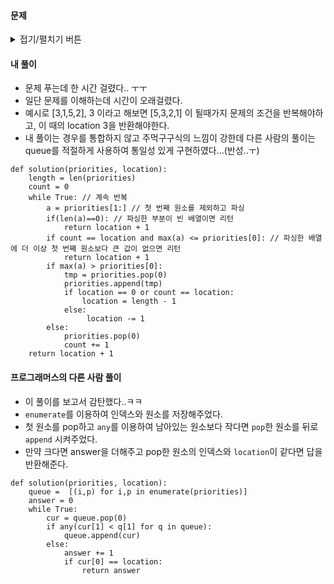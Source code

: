 #### **문제** 

<details>
  <summary>접기/펼치기 버튼</summary>
  <div markdown="1">
문제 설명
일반적인 프린터는 인쇄 요청이 들어온 순서대로 인쇄합니다. 그렇기 때문에 중요한 문서가 나중에 인쇄될 수 있습니다. 이런 문제를 보완하기 위해 중요도가 높은 문서를 먼저 인쇄하는 프린터를 개발했습니다. 이 새롭게 개발한 프린터는 아래와 같은 방식으로 인쇄 작업을 수행합니다.

1. 인쇄 대기목록의 가장 앞에 있는 문서(J)를 대기목록에서 꺼냅니다.
2. 나머지 인쇄 대기목록에서 J보다 중요도가 높은 문서가 한 개라도 존재하면 J를 대기목록의 가장 마지막에 넣습니다.
3. 그렇지 않으면 J를 인쇄합니다.
예를 들어, 4개의 문서(A, B, C, D)가 순서대로 인쇄 대기목록에 있고 중요도가 2 1 3 2 라면 C D A B 순으로 인쇄하게 됩니다.

내가 인쇄를 요청한 문서가 몇 번째로 인쇄되는지 알고 싶습니다. 위의 예에서 C는 1번째로, A는 3번째로 인쇄됩니다.

현재 대기목록에 있는 문서의 중요도가 순서대로 담긴 배열 priorities와 내가 인쇄를 요청한 문서가 현재 대기목록의 어떤 위치에 있는지를 알려주는 location이 매개변수로 주어질 때, 내가 인쇄를 요청한 문서가 몇 번째로 인쇄되는지 return 하도록 solution 함수를 작성해주세요.

제한사항
    
현재 대기목록에는 1개 이상 100개 이하의 문서가 있습니다.
    
인쇄 작업의 중요도는 1~9로 표현하며 숫자가 클수록 중요하다는 뜻입니다.
    
location은 0 이상 (현재 대기목록에 있는 작업 수 - 1) 이하의 값을 가지며 대기목록의 가장 앞에 있으면 0, 두 번째에 있으면 1로 표현합니다.
    
    
##### 입출력 예
|priorities	|location|	return|
|--|--|--|
|[2, 1, 3, 2]	|2|	1|
|[1, 1, 9, 1, 1, 1]	|0|	5|
    
입출력 예 설명
    
##### 예제 #1

문제에 나온 예와 같습니다.

##### 예제 #2

6개의 문서(A, B, C, D, E, F)가 인쇄 대기목록에 있고 중요도가 1 1 9 1 1 1 이므로 C D E F A B 순으로 인쇄합니다.
</div>
</details>

#### **내 풀이** 

- 문제 푸는데 한 시간 걸렸다.. ㅜㅜ
- 일단 문제를 이해하는데 시간이 오래걸렸다. 
- 예시로 [3,1,5,2], 3 이라고 해보면 [5,3,2,1] 이 될때가지 문제의 조건을 반복해야하고, 이 때의 location 3을 반환해야한다.
- 내 풀이는 경우를 통합하지 않고 주먹구구식의 느낌이 강한데 다른 사람의 풀이는 queue를 적절하게 사용하여 통일성 있게 구현하였다...(반성..ㅜ)
```python3
def solution(priorities, location):
    length = len(priorities)
    count = 0
    while True: // 계속 반복 
        a = priorities[1:] // 첫 번째 원소를 제외하고 파싱
        if(len(a)==0): // 파싱한 부분이 빈 배열이면 리턴
            return location + 1
        if count == location and max(a) <= priorities[0]: // 파싱한 배열에 더 이상 첫 번째 원소보다 큰 값이 없으면 리턴
            return location + 1
        if max(a) > priorities[0]: 
            tmp = priorities.pop(0)
            priorities.append(tmp)
            if location == 0 or count == location:
                location = length - 1
            else:
                 location -= 1
        else:
            priorities.pop(0)
            count += 1
    return location + 1
```

#### **프로그래머스의 다른 사람 풀이** 
- 이 풀이를 보고서 감탄했다..ㅋㅋ
- `enumerate`를 이용하여 인덱스와 원소를 저장해주었다.
- 첫 원소를 pop하고 `any`를 이용하여 남아있는 원소보다 작다면 `pop`한 원소를 뒤로 `append` 시켜주었다.
- 만약 크다면 answer을 더해주고 pop한 원소의 인덱스와 `location`이 같다면 답을 반환해준다.

```python3
def solution(priorities, location):
    queue =  [(i,p) for i,p in enumerate(priorities)]
    answer = 0
    while True:
        cur = queue.pop(0)
        if any(cur[1] < q[1] for q in queue):
            queue.append(cur)
        else:
            answer += 1
            if cur[0] == location:
                return answer
```
